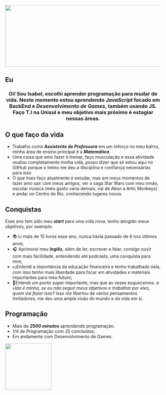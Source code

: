 <img src="https://media.licdn.com/dms/image/D4D16AQFPN21bJaXZ-w/profile-displaybackgroundimage-shrink_350_1400/0/1676756378049?e=1702512000&v=beta&t=NqWZXjJBHEfu513bcazfbmfbGdnkLxtkvHFCwJ_5WfA" width="900" height="200">
 
 ## Eu 
 ### <center> Oi! Sou Isabel, escolhi aprender programação para mudar de vida. Neste momento estou aprendendo ***JavaScript*** focado em BackEnd e ***Desenvolvimento de Games***, também usando JS. Faço T.I na Unisul e meu objetivo mais próximo é estagiar nessas áreas. <center>

## O que faço da vida 
-   Trabalho como ***Assistente de Professora*** em um reforço no meu bairro, minha área de ensino principal é a  ***Matemática***.
- Uma coisa que amo fazer é treinar, faço musculação e essa atividade mudou completamente minha vida, posso dizer que só estou aqui no GitHub porque o treino me deu a disciplina e confiança necessárias para isso.
- O que mais faço atualmente é estudar, mas em meus momentos de lazer amo sair com meus amigos, ver a saga Star Wars com meu irmão, escutar música (meu gosto varia demais, vai de Akon a Artic Monkeys) e andar no Centro do Rio, conhecendo lugares novos.

## Conquistas

 Esse ano tem sido meu ***start*** para uma vida nova, tenho atingido meus objetivos, por exemplo:
- 📚 Li mais de 15 livros esse ano, nunca havia passado de 6 nos últimos anos;
- 🎧 Aprimorei meu ***Inglês***, além de ler, escrever e falar, consigo ouvir com mais facilidade, entendendo até podcasts, uma conquista para mim;
- 💵Entendi a importância da educação financeira e tenho trabalhado nela, com isso tenho mais liberdade para focar em atividades e materiais importantes para meu futuro;
- 🌟Entendi um ponto super importante, mas que as vezes esquecemos: *a vida é minha, se eu não seguir meus objetivos e trabalhar por eles, quem vai fazer isso?* Isso me libertou de vários pensamentos limitadores, me deu uma ampla visão do mundo e da vida em sí.

## Programação
- Mais de ***2500 minutos*** aprendendo programação.
- 1/4 de Programação com JS concluidos;
- Em andamento com Desenvolvimento de Games.
<img src="https://hermes.dio.me/tracks/83f8150a-6429-4c1a-9207-d5bff610f647.png" width="150" height="150">
